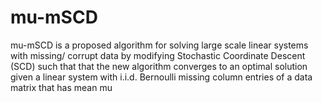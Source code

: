 # mu-mSCD
mu-mSCD is a proposed algorithm for solving large scale linear systems with missing/ corrupt data by modifying Stochastic Coordinate Descent (SCD) such that that the new algorithm converges to an optimal solution given a linear system with i.i.d. Bernoulli missing column entries of a data matrix that has mean mu
